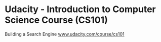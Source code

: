 Udacity - Introduction to Computer Science Course (CS101)
=========================================================
Building a Search Engine
www.udacity.com/course/cs101
